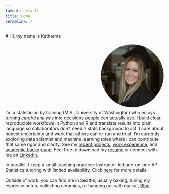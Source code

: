 ```yaml
---
layout: default
title: Home
permalink: /
---
```


<style>
  .page-heading{display:none}

  /* Put the image only beside the first paragraph */
  .intro { margin-bottom: 16px; }

  .headshot {
    float: right;                 /* sit next to paragraph 1 */
    width: 200px; height: 200px;
    border-radius: 50%;
    object-fit: cover;
    margin: .25rem 0 .5rem 24px;  /* space from the paragraph */
    shape-outside: circle(50%);   /* nicer wrap around the circle */

    /* prevent theme dimming */
    opacity: 1 !important;
    filter: none !important;
    -webkit-filter: none !important;
    mix-blend-mode: normal !important;
    box-shadow: none;
  }

  /* Start paragraph 2 below the floated image */
  .intro-text p:nth-of-type(2) { clear: both; }

  /* Lightbox */
  .lightbox { display:none; position:fixed; inset:0; background:rgba(0,0,0,.6);
              align-items:center; justify-content:center; padding:24px; z-index:9999; }
  .lightbox:target { display:flex; }
  .lightbox img { max-width:720px; max-height:85vh; border-radius:12px;
                  box-shadow:0 10px 30px rgba(0,0,0,.35); }
  .lb-close { position:absolute; inset:0; cursor:zoom-out; }

  /* Mobile: stack image above text, no float */
  @media (max-width:700px){
    .headshot { float:none; display:block; margin: 8px auto 12px; }
    .intro-text p:nth-of-type(2) { clear: none; }
  }
</style>

<div class="intro">
  <div class="intro-text" markdown="1">
# Hi, my name is Katherine

<img src="/assets/img/headshot.JPG"
     alt="Katherine Delno headshot"
     class="headshot"
     width="200" height="200"
     loading="lazy" decoding="async">

I’m a statistician by training (M.S., University of Washington) who enjoys turning careful analysis into decisions people can actually use. I build clear, reproducible workflows in Python and R and translate results into plain language so collaborators don’t need a stats background to act. I care about honest uncertainty and work that others can re-run and trust. I’m currently exploring data scientist and machine learning roles where I can contribute that same rigor and clarity. See my [recent projects](/projects/), [work experience](/experience/), and [academic background](/education/). Feel free to download my [resume](/assets/resume.pdf) or connect with me on [LinkedIn](https://www.linkedin.com/in/katherinedelno).

In parallel, I keep a small teaching practice: instructor-led one-on-one AP Statistics tutoring with limited availability. Click [here](/tutoring/) for more details.
  </div>
</div>

Outside of work, you can find me in Seattle, usually baking, tuning my espresso setup, collecting ceramics, or hanging out with my cat, [Blue](#blue-photo).

<!-- Lightbox -->
<div id="blue-photo" class="lightbox" aria-hidden="true">
  <a href="#" class="lb-close" aria-label="Close"></a>
  <img src="/assets/img/blue.jpeg" alt="Blue the cat">
</div>